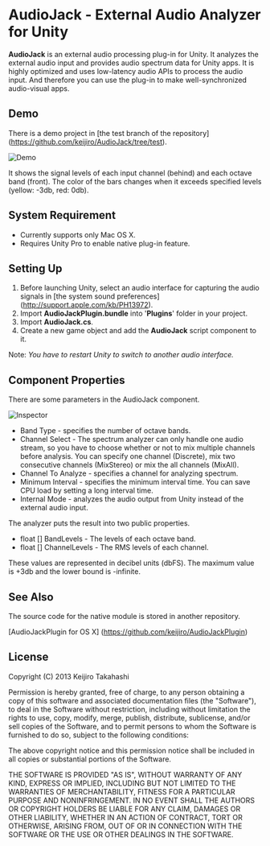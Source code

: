 AudioJack - External Audio Analyzer for Unity
=============================================

**AudioJack** is an external audio processing plug-in for Unity.
It analyzes the external audio input and provides audio spectrum data for
Unity apps. It is highly optimized and uses low-latency audio APIs to process
the audio input. And therefore you can use the plug-in to make
well-synchronized audio-visual apps.

Demo
----

There is a demo project in [the test branch of the repository]
(https://github.com/keijiro/AudioJack/tree/test).

![Demo](http://keijiro.github.io/AudioJack/demo.png)

It shows the signal levels of each input channel (behind) and each octave
band (front). The color of the bars changes when it exceeds specified levels
(yellow: -3db, red: 0db).

System Requirement
------------------

- Currently supports only Mac OS X.
- Requires Unity Pro to enable native plug-in feature.

Setting Up
----------

1. Before launching Unity, select an audio interface for capturing the
   audio signals in [the system sound preferences]
   (http://support.apple.com/kb/PH13972).
2. Import **AudioJackPlugin.bundle** into '**Plugins**' folder in
   your project.
3. Import **AudioJack.cs**.
4. Create a new game object and add the **AudioJack** script component to it.

Note: *You have to restart Unity to switch to another audio interface.*

Component Properties
--------------------

There are some parameters in the AudioJack component.

![Inspector](http://keijiro.github.io/AudioJack/inspector.png)

- Band Type - specifies the number of octave bands.
- Channel Select - The spectrum analyzer can only handle one audio stream, so
  you have to choose whether or not to mix multiple channels before analysis.
  You can specify one channel (Discrete), mix two consecutive channels
  (MixStereo) or mix the all channels (MixAll).
- Channel To Analyze - specifies a channel for analyzing spectrum.
- Minimum Interval - specifies the minimum interval time. You can save CPU
  load by setting a long interval time.
- Internal Mode - analyzes the audio output from Unity instead of the
  external audio input.

The analyzer puts the result into two public properties.

- float [] BandLevels - The levels of each octave band.
- float [] ChannelLevels - The RMS levels of each channel.

These values are represented in decibel units (dbFS). The maximum value is
+3db and the lower bound is -infinite.

See Also
--------

The source code for the native module is stored in another repository.

[AudioJackPlugin for OS X]
(https://github.com/keijiro/AudioJackPlugin)

License
-------

Copyright (C) 2013 Keijiro Takahashi

Permission is hereby granted, free of charge, to any person obtaining a copy of
this software and associated documentation files (the "Software"), to deal in
the Software without restriction, including without limitation the rights to
use, copy, modify, merge, publish, distribute, sublicense, and/or sell copies of
the Software, and to permit persons to whom the Software is furnished to do so,
subject to the following conditions:

The above copyright notice and this permission notice shall be included in all
copies or substantial portions of the Software.

THE SOFTWARE IS PROVIDED "AS IS", WITHOUT WARRANTY OF ANY KIND, EXPRESS OR
IMPLIED, INCLUDING BUT NOT LIMITED TO THE WARRANTIES OF MERCHANTABILITY, FITNESS
FOR A PARTICULAR PURPOSE AND NONINFRINGEMENT. IN NO EVENT SHALL THE AUTHORS OR
COPYRIGHT HOLDERS BE LIABLE FOR ANY CLAIM, DAMAGES OR OTHER LIABILITY, WHETHER
IN AN ACTION OF CONTRACT, TORT OR OTHERWISE, ARISING FROM, OUT OF OR IN
CONNECTION WITH THE SOFTWARE OR THE USE OR OTHER DEALINGS IN THE SOFTWARE.
